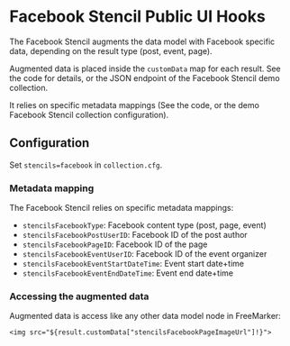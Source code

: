 # Facebook Stencil Public UI Hooks

The Facebook Stencil augments the data model with Facebook specific data, depending on the result type (post, event, page).

Augmented data is placed inside the `customData` map for each result. See the code for details, or the JSON endpoint of the Facebook Stencil demo collection.

 It relies on specific metadata mappings (See the code, or the demo Facebook Stencil collection configuration).

## Configuration

Set `stencils=facebook` in `collection.cfg`.

### Metadata mapping

The Facebook Stencil relies on specific metadata mappings:

* `stencilsFacebookType`: Facebook content type (post, page, event)
* `stencilsFacebookPostUserID`: Facebook ID of the post author
* `stencilsFacebookPageID`: Facebook ID of the page
* `stencilsFacebookEventUserID`: Facebook ID of the event organizer
* `stencilsFacebookEventStartDateTime`: Event start date+time
* `stencilsFacebookEventEndDateTime`: Event end date+time

### Accessing the augmented data

Augmented data is access like any other data model node in FreeMarker:

```
<img src="${result.customData["stencilsFacebookPageImageUrl"]!}">
```